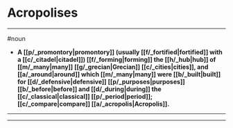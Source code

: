 # Acropolises
---
#noun
- **A [[p/_promontory|promontory]] (usually [[f/_fortified|fortified]] with a [[c/_citadel|citadel]]) [[f/_forming|forming]] the [[h/_hub|hub]] of [[m/_many|many]] [[g/_grecian|Grecian]] [[c/_cities|cities]], and [[a/_around|around]] which [[m/_many|many]] were [[b/_built|built]] for [[d/_defensive|defensive]] [[p/_purposes|purposes]] [[b/_before|before]] and [[d/_during|during]] the [[c/_classical|classical]] [[p/_period|period]]; [[c/_compare|compare]] [[a/_acropolis|Acropolis]].**
---
---
